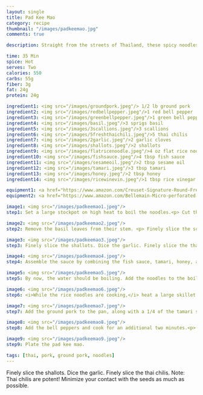 ```yaml
---
layout: single
title: Pad Kee Mao
category: recipe
thumbnail: "/images/padkeemao.jpg"
comments: true

description: Straight from the streets of Thailand, these spicy noodles with Thai Basil are known as drunken noodles because of their ability to cure any hangover.

time: 35 Min
spice: Hot
serves: Two
calories: 550
carbs: 55g
fiber: 3g
fat: 24g
protein: 24g

ingredient1: <img src="/images/groundpork.jpeg"/> 1/2 lb ground pork 
ingredient2: <img src="/images/redbellpepper.jpeg"/>1 red bell pepper
ingredient3: <img src="/images/greenbellpepper.jpeg"/>1 green bell pepper
ingredient4: <img src="/images/basil.jpeg"/>3 sprigs basil
ingredient5: <img src="/images/3scallions.jpeg"/>3 scallions
ingredient6: <img src="/images/5freshthaichili.jpeg"/>5 thai chilis
ingredient7: <img src="/images/2garlic.jpeg"/>2 garlic cloves
ingredient8: <img src="/images/shallots.jpeg"/>2 shallots
ingredient9: <img src="/images/flatricenoodle.jpeg"/>4 oz flat rice noodles
ingredient10: <img src="/images/fishsauce.jpeg"/>4 tbsp fish sauce
ingredient11: <img src="/images/sesameoil.jpeg"/>2 tbsp sesame oil
ingredient12: <img src="/images/tamari.jpeg"/>3 tbsp tamari
ingredient13: <img src="/images/honey.jpeg"/>2 tbsp honey
ingredient14: <img src="/images/ricewinevin.jpeg"/>1 tbsp rice vinegar

equipment1: <a href="https://www.amazon.com/Creuset-Signature-Round-French-Truffle/dp/B0076NOFSC/ref=as_li_ss_tl?s=kitchen&rps=1&ie=UTF8&qid=1481598867&sr=1-38&keywords=le+creuset&refinements=p_85:2470955011&th=1&linkCode=ll1&tag=cilalime09-20&linkId=9987204213f6c7ac4d1e12889972e623"><img src="/images/stockpot.jpeg"/>stockpot</a>
equipment2: <a href="https://www.amazon.com/Bellemain-Micro-perforated-Stainless-5-quart-Colander-Dishwasher/dp/B00O97D0DO/ref=as_li_ss_tl?s=kitchen&rps=1&ie=UTF8&qid=1481916015&sr=1-4&keywords=colander&refinements=p_85:2470955011&linkCode=ll1&tag=cilalime09-20&linkId=926d38b26a0d016b9b6c627a7b507715"><img src="/images/colander.jpeg"/>colander </a>

image1: <img src="/images/padkeemao1.jpeg"/>
step1: Set a large stockpot on high heat to boil the noodles.<p> Cut the bell peppers into bite size pieces. </p>

image2: <img src="/images/padkeemao2.jpeg"/>
step2: Remove the basil leaves from their stem. <p> Finely slice the scallions and basil. </p>

image3: <img src="/images/padkeemao3.jpeg"/>
step3: Finely slice the shallots. Dice the garlic. Finely slice the thai chilis. <p> <i> Note: Thai chilis are potent! Minimize your contact with the seeds as much as possible. </i> </p>

image4: <img src="/images/padkeemao4.jpeg"/>
step4: Assemble the sauce by combining the fish sauce, tamari, honey, and rice wine vinegar.

image5: <img src="/images/padkeemao5.jpeg"/>
step5: By now, the water should be boiling. Add the noodles to the boiling water and reduce the heat to medium. Cook the noodles until tender, and then drain.

image6: <img src="/images/padkeemao6.jpeg"/>
step6: <i>While the rice noodles are cooking,</i> heat a large skillet on medium heat. Add a small amount sesame oil to coat the pan. Once the pan is hot add the garlic, shallots, scallions and chiles and cook until the garlic and shallots begin to turn brown.

image7: <img src="/images/padkeemao7.jpeg"/>
step7: Add the ground pork to the pan, along with a 1/4 of the tamari sauce made earlier. Sauté the pork until browned.

image8: <img src="/images/padkeemao8.jpeg"/>
step8: Add the bell peppers and cook for an additional two minutes.<p> Add the cooked rice noodles with the remaining sauce and the chopped basil and scallions. Toss to ensure that the noodles and vegetables are coated with the tamari sauce</p>

image9: <img src="/images/padkeemao9.jpeg"/> 
step9: Plate the pad kee mao.

tags: [thai, pork, ground pork, noodles]
---
```

Finely slice the shallots. Dice the garlic. Finely slice the thai chilis. Note: Thai chilis are potent! Minimize your contact with the seeds as much as possible.
